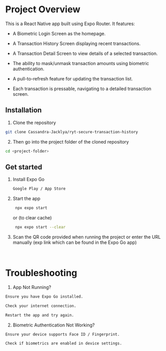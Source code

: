 # Project Overview  
This is a React Native app built using Expo Router. It features:

- A Biometric Login Screen as the homepage.

- A Transaction History Screen displaying recent transactions.

- A Transaction Detail Screen to view details of a selected transaction.

- The ability to mask/unmask transaction amounts using biometric authentication.

- A pull-to-refresh feature for updating the transaction list.

- Each transaction is pressable, navigating to a detailed transaction screen.

## Installation
1. Clone the repository
```bash
git clone Cassandra-Jacklya/ryt-secure-transaction-history
```

2. Then go into the project folder of the cloned repository
```bash
cd <project-folder>
```

## Get started

1. Install Expo Go

   ```bash
   Google Play / App Store
   ```

2. Start the app

   ```bash
    npx expo start
   ```
   or (to clear cache)

   ```bash
    npx expo start --clear
   ```

3. Scan the QR code provided when running the project or enter the URL manually (exp link which can be found in the Expo Go app)

<br/>

# Troubleshooting

1. App Not Running?

```bash
Ensure you have Expo Go installed.

Check your internet connection.

Restart the app and try again.
```

2. Biometric Authentication Not Working?

```bash
Ensure your device supports Face ID / Fingerprint.

Check if biometrics are enabled in device settings.
```
